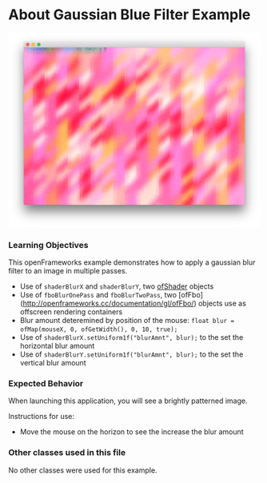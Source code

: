 # About Gaussian Blue Filter Example

![Screenshot of Example, stored as exampleName/screenshot.png (or .gif or .jpg)](gaussianBlurFilterExample.png)

### Learning Objectives

This openFrameworks example demonstrates how to apply a gaussian blur filter to an image in multiple passes.

* Use of ```shaderBlurX``` and ```shaderBlurY```, two [ofShader](http://openframeworks.cc/documentation/gl/ofShader/) objects
* Use of ```fboBlurOnePass``` and ```fboBlurTwoPass```, two [ofFbo] (http://openframeworks.cc/documentation/gl/ofFbo/) objects use as offscreen rendering containers
* Blur amount deteremined by position of the mouse: ```float blur = ofMap(mouseX, 0, ofGetWidth(), 0, 10, true);```
* Use of ```shaderBlurX.setUniform1f("blurAmnt", blur);``` to the set the horizontal blur amount
* Use of ```shaderBlurY.setUniform1f("blurAmnt", blur);``` to the set the vertical blur amount

### Expected Behavior

When launching this application, you will see a brightly patterned image. 

Instructions for use:

* Move the mouse on the horizon to see the increase the blur amount



### Other classes used in this file

No other classes were used for this example. 